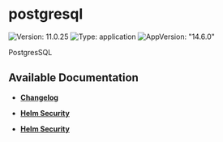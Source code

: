 # postgresql

![Version: 11.0.25](https://img.shields.io/badge/Version-11.0.25-informational?style=flat-square) ![Type: application](https://img.shields.io/badge/Type-application-informational?style=flat-square) ![AppVersion: "14.6.0"](https://img.shields.io/badge/AppVersion-"14.6.0"-informational?style=flat-square)

PostgresSQL

## Available Documentation

- [**Changelog**](CHANGELOG)

- [**Helm Security**](container-security)

- [**Helm Security**](helm-security)

